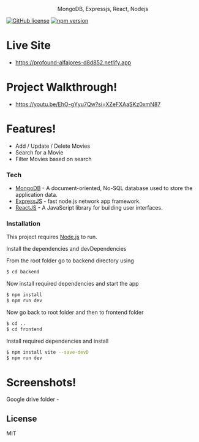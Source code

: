 <p align="center">
MongoDB, Expressjs, React, Nodejs
</p>

[![GitHub license](https://img.shields.io/badge/license-MIT-blue.svg)](https://github.com/facemovie/react/blob/master/LICENSE) [![npm version](https://img.shields.io/npm/v/react.svg?style=flat)](https://www.npmjs.com/package/react)

# Live Site

- https://profound-alfajores-d8d852.netlify.app

# Project Walkthrough!

- https://youtu.be/EhO-gYyu7Qw?si=XZeFXAaSKz0xmN87

# Features!

- Add / Update / Delete Movies
- Search for a Movie
- Filter Movies based on search

### Tech

- [MongoDB](https://www.mongodb.com/) - A document-oriented, No-SQL database used to store the application data.
- [ExpressJS](https://expressjs.com/) - fast node.js network app framework.
- [ReactJS](https://reactjs.org/) - A JavaScript library for building user interfaces.

### Installation

This project requires [Node.js](https://nodejs.org/) to run.

Install the dependencies and devDependencies

From the root folder go to backend directory using

```sh
$ cd backend
```

Now install required dependencies and start the app

```sh
$ npm install
$ npm run dev
```

Now go back to root folder and then to frontend folder

```sh
$ cd ..
$ cd frontend
```

Install required dependencies and install

```sh
$ npm install vite --save-devD
$ npm run dev
```

# Screenshots!

Google drive folder -

</details>

## License

MIT
